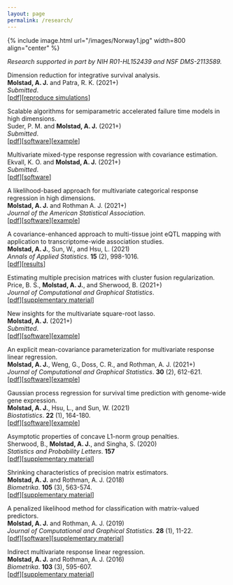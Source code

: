 ```yaml
---
layout: page
permalink: /research/
---
```


{% include image.html url="/images/Norway1.jpg" width=800 align="center" %}


*Research supported in part by NIH R01-HL152439 and NSF DMS-2113589.*

 
<!-- Binned multinomial regression for integrative classification with
application to cell type annotation. <br>
Motwani, K., Bacher, R., and **Molstad, A. J.**, (2021+) <br>
*Submitted.* <br> 
[[pdf](https://arxiv.org/abs/2108.02143)][[reproduce simulations](https://github.com/ajmolstad/IntegrativeCox)]<br>

A convex-nonconvex strategy for grouped variable selection. <br>
Liu, X., **Molstad, A. J.**, and Chi. E. C. (2021+) <br>
*Submitted*. <br>
[[pdf](https://arxiv.org/abs/2108.02143)][[reproduce simulations](https://github.com/ajmolstad/IntegrativeCox)]<br> -->

<!-- 
Conditional probability tensor decompositions for
multivariate categorical response regression. <br>
**Molstad, A. J.** and Xin, Z. (2021+)<br>
*Submitted*. <br>
[[pdf](https://arxiv.org/abs/2108.02143)][[reproduce simulations](https://github.com/ajmolstad/IntegrativeCox)]<br> -->

Dimension reduction for integrative survival analysis. <br>
**Molstad, A. J.** and Patra, R. K. (2021+)<br>
*Submitted*. <br>
[[pdf](https://arxiv.org/abs/2108.02143)][[reproduce simulations](https://github.com/ajmolstad/IntegrativeCox)]<br>

Scalable algorithms for semiparametric accelerated failure time models in high dimensions.<br>
Suder, P. M. and **Molstad, A. J.** (2021+) <br>
*Submitted*. <br>
[[pdf](https://arxiv.org/abs/2104.01707)][[software](https://github.com/ajmolstad/penAFT)][[example](/docs/penAFT_Example.html)]<br>

Multivariate mixed-type response regression with covariance estimation. <br>
Ekvall, K. O. and **Molstad, A. J.** (2021+)<br>
*Submitted*.  <br>
[[pdf](https://koekvall.github.io/files/mixed_type.pdf)][[software](https://github.com/koekvall/lvmmr)]<br>

A likelihood-based approach for multivariate categorical response regression in high dimensions. <br>
**Molstad, A. J.** and Rothman A. J. (2021+)<br>
*Journal of the American Statistical Association*. <br>
[[pdf](https://arxiv.org/abs/2007.07953)][[software](https://github.com/ajmolstad/BvCategorical)][[example](/docs/BvCategorical_Example.html)] <br>


A covariance-enhanced approach to multi-tissue joint eQTL mapping with application to transcriptome-wide association studies.  <br>
**Molstad, A. J.**, Sun, W., and Hsu, L. (2021)<br>
*Annals of Applied Statistics*.  **15** (2), 998-1016.<br>
[[pdf](https://projecteuclid.org/journals/annals-of-applied-statistics/volume-15/issue-2/A-covariance-enhanced-approach-to-multitissue-joint-eQTL-mapping-with/10.1214/20-AOAS1432.short)][[results](https://github.com/ajmolstad/MTeQTLResults)] <br>

Estimating multiple precision matrices with cluster fusion regularization. <br>
Price, B. S., **Molstad, A. J.**, and Sherwood, B. (2021+)<br>
*Journal of Computational and Graphical Statistics*.  <br>
[[pdf](https://www.tandfonline.com/doi/pdf/10.1080/10618600.2021.1874963?casa_token=stoGAjrlYbUAAAAA:YQArJJxGutWxREoX509u0yGiEgMrtk-fYaR-B2iPSCkG6o_E5vHay7QreuGHtjsCrqBHImDwKI7T)][[supplementary material](https://ndownloader.figstatic.com/files/26117444)]<br>


New insights for the multivariate square-root lasso. <br>
**Molstad, A. J.** (2021+)<br>
*Submitted*.  <br>
[[pdf](https://arxiv.org/pdf/1909.05041)][[software](https://github.com/ajmolstad/MSRL)][[example](/docs/MSRL_Example.html)] <br>


An explicit mean-covariance parameterization for multivariate response linear regression. <br>
**Molstad, A. J.**, Weng, G., Doss, C. R., and Rothman, A. J. (2021+)<br>
*Journal of Computational and Graphical Statistics*. **30** (2), 612-621. <br>
[[pdf](hhttps://www.tandfonline.com/doi/pdf/10.1080/10618600.2020.1853551?casa_token=dQzCJAFc1ZoAAAAA:Uaq0GRdBijyS7kavHT9njRKCFqCvnE-XBddXiI_w8BAEf0ZCllJVy_ALwrcXpGxSJSKcdS4i7P_q)][[software](https://github.com/ajmolstad/MCMVR)][[example](/docs/MCMVR_Example.html)]<br>


Gaussian process regression for survival time prediction with genome-wide gene expression. <br>
**Molstad, A. J.**, Hsu, L., and Sun, W. (2021) <br>
*Biostatistics*.  **22** (1), 164-180. <br>
[[pdf](https://academic.oup.com/biostatistics/advance-article/doi/10.1093/biostatistics/kxz023/5530981)][[software](https://github.com/ajmolstad/SurvGPR)][[example](/docs/SurvGPR_Example.html)]<br> 


Asymptotic properties of concave L1-norm group penalties.  <br>
Sherwood, B., **Molstad, A. J.**, and Singha, S. (2020)<br>
*Statistics and Probability Letters*. **157** <br>
[[pdf](https://www.sciencedirect.com/science/article/pii/S0167715219302779)][[supplementary material](https://www.sciencedirect.com/science/article/pii/S0167715219302779#appSB)] <br>


Shrinking characteristics of precision matrix estimators. <br>
**Molstad, A. J.** and Rothman, A. J. (2018) <br>
*Biometrika*. **105** (3), 563-574. <br>
[[pdf](https://academic.oup.com/biomet/article/105/3/563/4994725?guestAccessKey=34dcd085-e992-4398-a8f9-a56cb3ac9207)][[supplementary material](https://academic.oup.com/biomet/article/105/3/563/4994725?guestAccessKey=34dcd085-e992-4398-a8f9-a56cb3ac9207#supplementary-data)]<br>


A penalized likelihood method for classification with matrix-valued predictors. <br>
**Molstad, A. J.**  and Rothman, A. J. (2019)<br>
*Journal of Computational and Graphical Statistics*. **28** (1), 11-22. <br>
[[pdf](https://www.tandfonline.com/doi/full/10.1080/10618600.2018.1476249)][[software](https://github.com/ajmolstad/MatrixLDA)][[supplementary material](https://www.tandfonline.com/doi/suppl/10.1080/10618600.2018.1476249?scroll=top)] <br>

Indirect multivariate response linear regression. <br>
**Molstad, A. J.** and Rothman, A. J. (2016) <br>
*Biometrika*. **103** (3), 595-607.<br>
[[pdf](https://academic.oup.com/biomet/article-abstract/103/3/595/1744444/Indirect-multivariate-response-linear-regression?redirectedFrom=fulltext)][[supplementary material](https://academic.oup.com/biomet/article/103/3/595/1744444#supplementary-data)]<br>